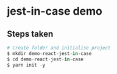 # jest-in-case demo

## Steps taken

```s
# Create folder and initialise project
$ mkdir demo-react-jest-in-case
$ cd demo-react-jest-in-case
$ yarn init -y
```
